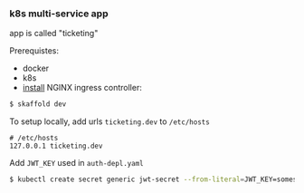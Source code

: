 ### k8s multi-service app

app is called "ticketing"

Prerequistes:

- docker
- k8s
- [install](https://kubernetes.github.io/ingress-nginx/deploy/#docker-for-mac) NGINX ingress controller:

```sh
$ skaffold dev
```

To setup locally, add urls `ticketing.dev` to `/etc/hosts`

```
# /etc/hosts
127.0.0.1 ticketing.dev
```

Add `JWT_KEY` used in `auth-depl.yaml`

```sh
$ kubectl create secret generic jwt-secret --from-literal=JWT_KEY=somesecret
```
